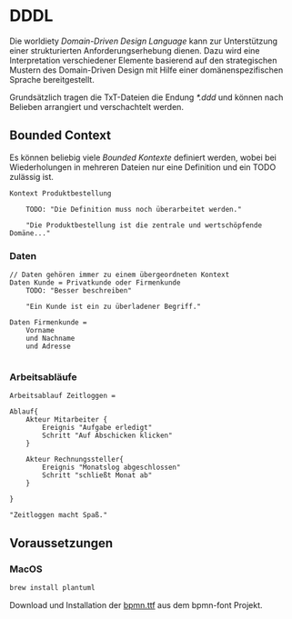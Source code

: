 # DDDL

Die worldiety _Domain-Driven Design Language_ kann zur Unterstützung einer strukturierten Anforderungserhebung dienen.
Dazu wird eine Interpretation verschiedener Elemente basierend auf den strategischen Mustern des Domain-Driven Design mit Hilfe einer domänenspezifischen Sprache bereitgestellt.  

Grundsätzlich tragen die TxT-Dateien die Endung _*.ddd_ und können nach Belieben arrangiert und verschachtelt werden.

## Bounded Context

Es können beliebig viele _Bounded Kontexte_ definiert werden, wobei bei Wiederholungen in mehreren Dateien nur eine Definition und ein TODO zulässig ist.

```ddd
Kontext Produktbestellung
    
    TODO: "Die Definition muss noch überarbeitet werden."
    
    "Die Produktbestellung ist die zentrale und wertschöpfende Domäne..."

```

### Daten

```ddd
// Daten gehören immer zu einem übergeordneten Kontext
Daten Kunde = Privatkunde oder Firmenkunde
    TODO: "Besser beschreiben"
    
    "Ein Kunde ist ein zu überladener Begriff."
    
Daten Firmenkunde =
    Vorname
    und Nachname
    und Adresse
    
```

### Arbeitsabläufe

```ddd
Arbeitsablauf Zeitloggen =

Ablauf{
    Akteur Mitarbeiter {
        Ereignis "Aufgabe erledigt"
        Schritt "Auf Abschicken klicken"
    }

    Akteur Rechnungssteller{
        Ereignis "Monatslog abgeschlossen"
        Schritt "schließt Monat ab"
    }

}

"Zeitloggen macht Spaß."
```

## Voraussetzungen

### MacOS

```bash
brew install plantuml
```

Download und Installation der [bpmn.ttf](https://github.com/bpmn-io/bpmn-font/tree/master/dist/font) aus dem bpmn-font Projekt.
